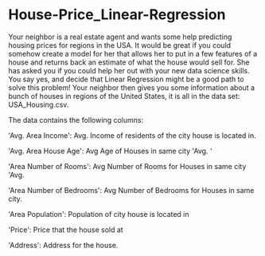 # House-Price_Linear-Regression

Your neighbor is a real estate agent and wants some help predicting housing prices for regions in the USA. It would be great if you could somehow create a model for her that allows her to put in a few features of a house and returns back an estimate of what the house would sell for. She has asked you if you could help her out with your new data science skills. You say yes, and decide that Linear Regression might be a good path to solve this problem! Your neighbor then gives you some information about a bunch of houses in regions of the United States, it is all in the data set: USA_Housing.csv.

The data contains the following columns:

'Avg. Area Income': Avg. Income of residents of the city house is located in.

'Avg. Area House Age': Avg Age of Houses in same city 'Avg. ‘

'Area Number of Rooms': Avg Number of Rooms for Houses in same city 'Avg.

'Area Number of Bedrooms': Avg Number of Bedrooms for Houses in same city.

'Area Population': Population of city house is located in

'Price': Price that the house sold at

'Address': Address for the house.
